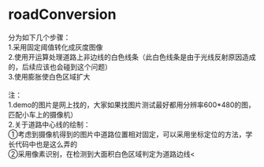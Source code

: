 # roadConversion<br>
分为如下几个步骤：<br>
1.采用固定阈值转化成灰度图像<br>
2.使用开运算处理道路上非边线的白色线条（此白色线条是由于光线反射原因造成的，后续应该也会碰到这个问题）<br>
3.使用膨胀使白色区域扩大<br>
<br>
注：<br>
1.demo的图片是网上找的，大家如果找图片测试最好都用分辨率600*480的图，匹配小车上的摄像机）<br>
2.关于道路中心线的绘制：<br>①考虑到摄像机得到的图片中道路位置相对固定，可以采用坐标定位的方法，学长代码中也是这么弄的<br>
                      ②采用像素识别，在检测到大面积白色区域判定为道路边线<
